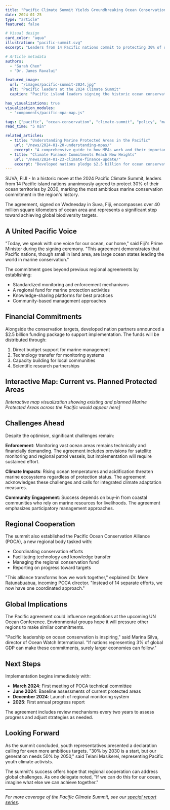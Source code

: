 ```yaml
---
title: "Pacific Climate Summit Yields Groundbreaking Ocean Conservation Agreement"
date: 2024-01-25
type: "article"
featured: false

# Visual design
card_color: "aqua"
illustration: "pacific-summit.svg"
excerpt: "Leaders from 14 Pacific nations commit to protecting 30% of ocean areas by 2030"

# Article metadata
authors:
  - "Sarah Chen"
  - "Dr. James Ravalui"

featured_image:
  url: "/images/pacific-summit-2024.jpg"
  alt: "Pacific leaders at the 2024 Climate Summit"
  caption: "Pacific island leaders signing the historic ocean conservation agreement in Suva, Fiji"

has_visualizations: true
visualization_modules:
  - "components/pacific-mpa-map.js"

tags: ["pacific", "ocean-conservation", "climate-summit", "policy", "marine-protection"]
read_time: "5 min"

related_articles:
  - title: "Understanding Marine Protected Areas in the Pacific"
    url: "/news/2024-01-20-understanding-mpas/"
    excerpt: "A comprehensive guide to how MPAs work and their importance"
  - title: "Climate Finance Commitments Reach New Heights"
    url: "/news/2024-01-23-climate-finance-update/"
    excerpt: "Developed nations pledge $2.5 billion for ocean conservation"
---
```


SUVA, FIJI - In a historic move at the 2024 Pacific Climate Summit, leaders from 14 Pacific island nations unanimously agreed to protect 30% of their ocean territories by 2030, marking the most ambitious marine conservation commitment in the region's history.

The agreement, signed on Wednesday in Suva, Fiji, encompasses over 40 million square kilometers of ocean area and represents a significant step toward achieving global biodiversity targets.

## A United Pacific Voice

"Today, we speak with one voice for our ocean, our home," said Fiji's Prime Minister during the signing ceremony. "This agreement demonstrates that Pacific nations, though small in land area, are large ocean states leading the world in marine conservation."

The commitment goes beyond previous regional agreements by establishing:

- Standardized monitoring and enforcement mechanisms
- A regional fund for marine protection activities
- Knowledge-sharing platforms for best practices
- Community-based management approaches

## Financial Commitments

Alongside the conservation targets, developed nation partners announced a $2.5 billion funding package to support implementation. The funds will be distributed through:

1. Direct budget support for marine management
2. Technology transfer for monitoring systems
3. Capacity building for local communities
4. Scientific research partnerships

## Interactive Map: Current vs. Planned Protected Areas

*[Interactive map visualization showing existing and planned Marine Protected Areas across the Pacific would appear here]*

## Challenges Ahead

Despite the optimism, significant challenges remain:

**Enforcement**: Monitoring vast ocean areas remains technically and financially demanding. The agreement includes provisions for satellite monitoring and regional patrol vessels, but implementation will require sustained effort.

**Climate Impacts**: Rising ocean temperatures and acidification threaten marine ecosystems regardless of protection status. The agreement acknowledges these challenges and calls for integrated climate adaptation measures.

**Community Engagement**: Success depends on buy-in from coastal communities who rely on marine resources for livelihoods. The agreement emphasizes participatory management approaches.

## Regional Cooperation

The summit also established the Pacific Ocean Conservation Alliance (POCA), a new regional body tasked with:

- Coordinating conservation efforts
- Facilitating technology and knowledge transfer
- Managing the regional conservation fund
- Reporting on progress toward targets

"This alliance transforms how we work together," explained Dr. Mere Ratunabuabua, incoming POCA director. "Instead of 14 separate efforts, we now have one coordinated approach."

## Global Implications

The Pacific agreement could influence negotiations at the upcoming UN Ocean Conference. Environmental groups hope it will pressure other regions to make similar commitments.

"Pacific leadership on ocean conservation is inspiring," said Marina Silva, director of Ocean Watch International. "If nations representing 3% of global GDP can make these commitments, surely larger economies can follow."

## Next Steps

Implementation begins immediately with:

- **March 2024**: First meeting of POCA technical committee
- **June 2024**: Baseline assessments of current protected areas
- **December 2024**: Launch of regional monitoring system
- **2025**: First annual progress report

The agreement includes review mechanisms every two years to assess progress and adjust strategies as needed.

## Looking Forward

As the summit concluded, youth representatives presented a declaration calling for even more ambitious targets. "30% by 2030 is a start, but our generation needs 50% by 2050," said Telani Masikerei, representing Pacific youth climate activists.

The summit's success offers hope that regional cooperation can address global challenges. As one delegate noted, "If we can do this for our ocean, imagine what else we can achieve together."

---

*For more coverage of the Pacific Climate Summit, see our [special report series](/series/pacific-climate-summit-2024/).*
